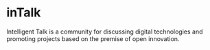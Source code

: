 # inTalk
Intelligent Talk is a community for discussing digital technologies and promoting projects based on the premise of open innovation.
